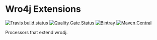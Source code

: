 # Wro4j Extensions

[![Travis build status](https://travis-ci.org/iteratoruk/iterator-wro4j-extensions.svg?branch=master)](https://travis-ci.org/iteratoruk/iterator-wro4j-extensions)
[![Quality Gate Status](https://sonarcloud.io/api/project_badges/measure?project=iteratoruk_iterator-wro4j-extensions&metric=alert_status)](https://sonarcloud.io/dashboard?id=iteratoruk_iterator-wro4j-extensions)
[![Bintray](https://api.bintray.com/packages/iteratoruk/maven/iterator-wro4j-extensions/images/download.svg) ](https://bintray.com/iteratoruk/maven/iterator-wro4j-extensions/_latestVersion)
[![Maven Central](https://maven-badges.herokuapp.com/maven-central/uk.co.iterator/iterator-wro4j-extensions/badge.svg?style=plastic)](https://maven-badges.herokuapp.com/maven-central/uk.co.iterator/iterator-wro4j-extensions)

Processors that extend wro4j.